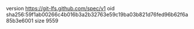 version https://git-lfs.github.com/spec/v1
oid sha256:59f1ab00266c4b016b3a2b32763e59c19ba03b821d76fed96b62f6a85b3e6001
size 9559
